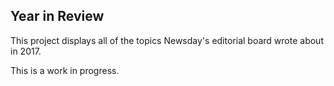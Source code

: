 ## Year in Review
This project displays all of the topics Newsday's editorial board wrote about in 2017.

This is a work in progress.
